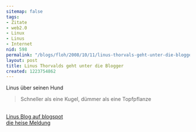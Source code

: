 ```yaml
---
sitemap: false
tags:
- Zitate
- web2.0
- Linux
- Linus
- Internet
nid: 598
permalink: "/blogs/floh/2008/10/11/linus-thorvals-geht-unter-die-blogger.html"
layout: post
title: Linus Thorvalds geht unter die Blogger
created: 1223754862
---
```

Linus über seinen Hund
<blockquote>
<p>Schneller als eine Kugel, d&uuml;mmer als eine Topfpflanze</p>
</blockquote>
<br />
<a href="http://torvalds-family.blogspot.com/">Linus Blog auf blogspot</a><br />
<a href="http://www.heise.de/newsticker/Linus-Torvalds-bloggt--/meldung/117234">die heise Meldung</a>
